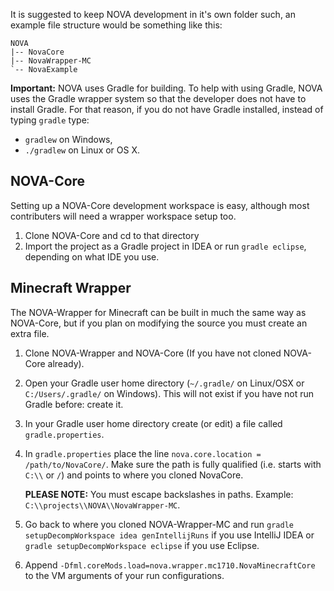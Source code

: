 It is suggested to keep NOVA development in it's own folder such, an example file structure would be something like this:

```
NOVA
|-- NovaCore
|-- NovaWrapper-MC
`-- NovaExample
```

**Important:**
NOVA uses Gradle for building. To help with using Gradle, NOVA uses the Gradle wrapper system so that the developer does not have to install Gradle. For that reason, if you do not have Gradle installed, instead of typing `gradle` type:

- `gradlew` on Windows,
- `./gradlew` on Linux or OS X.

## NOVA-Core
Setting up a NOVA-Core development workspace is easy, although most contributers will need a wrapper workspace setup too.

1. Clone NOVA-Core and cd to that directory
2. Import the project as a Gradle project in IDEA or run `gradle eclipse`, depending on what IDE you use.

## Minecraft Wrapper
The NOVA-Wrapper for Minecraft can be built in much the same way as NOVA-Core, but if you plan on modifying the source you must create an extra file.

1. Clone NOVA-Wrapper and NOVA-Core (If you have not cloned NOVA-Core already).
2. Open your Gradle user home directory (`~/.gradle/` on Linux/OSX or `C:/Users/.gradle/` on Windows). This will not exist if you have not run Gradle before: create it.
3. In your Gradle user home directory create (or edit) a file called `gradle.properties`.
4. In `gradle.properties` place the line `nova.core.location = /path/to/NovaCore/`. Make sure the path is fully qualified (i.e. starts with `C:\\` or `/`) and points to where you cloned NovaCore.

    **PLEASE NOTE:** You must escape backslashes in paths. Example: `C:\\projects\\NOVA\\NovaWrapper-MC`. 

5. Go back to where you cloned NOVA-Wrapper-MC and run `gradle setupDecompWorkspace idea genIntellijRuns` if you use IntelliJ IDEA or `gradle setupDecompWorkspace eclipse` if you use Eclipse.
6. Append `-Dfml.coreMods.load=nova.wrapper.mc1710.NovaMinecraftCore` to the VM arguments of your run configurations.
